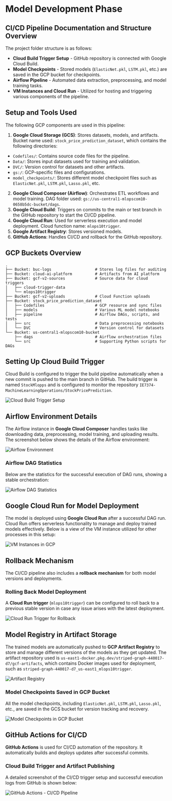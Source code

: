 # Model Development Phase

## CI/CD Pipeline Documentation and Structure Overview

The project folder structure is as follows:
- **Cloud Build Trigger Setup** - GitHub repository is connected with Google Cloud Build.
- **Model Checkpoints** - Stored models (`ElasticNet.pkl`, `LSTM.pkl`, etc.) are saved in the GCP bucket for checkpoints.
- **Airflow Pipeline** - Automated data extraction, preprocessing, and model training tasks.
- **VM Instances and Cloud Run** - Utilized for hosting and triggering various components of the pipeline.

## Setup and Tools Used
The following GCP components are used in this pipeline:

1. **Google Cloud Storage (GCS)**: Stores datasets, models, and artifacts. Bucket name used: `stock_price_prediction_dataset`, which contains the following directories:
  - `Codefiles/`: Contains source code files for the pipeline.
  - `Data/`: Stores input datasets used for training and validation.
  - `DVC/`: Version control for datasets and other artifacts.
  - `gs:/`: GCP-specific files and configurations.
  - `model_checkpoints/`: Stores different model checkpoint files such as `ElasticNet.pkl`, `LSTM.pkl`, `Lasso.pkl`, etc.
2. **Google Cloud Composer (Airflow)**: Orchestrates ETL workflows and model training. DAG folder used: `gs://us-central1-mlopscom10-0658b5dc-bucket/dags`.
3. **Google Cloud Build**: Triggers on commits to the main or test branch in the GitHub repository to start the CI/CD pipeline.
4. **Google Cloud Run**: Used for serverless execution and model deployment. Cloud function name: `mlops10trigger`.
5. **Google Artifact Registry**: Stores versioned models.
6. **GitHub Actions**: Handles CI/CD and rollback for the GitHub repository.

## GCP Buckets Overview


```
.
├── Bucket: buc-logs                   # Stores log files for auditing
├── Bucket: cloud-ai-platform          # Artifacts from AI platform
├── Bucket: gcf-v2-sources             # Source data for cloud triggers
│   ├── cloud-trigger-data
│   └── mlops10trigger
├── Bucket: gcf-v2-uploads             # Cloud Function uploads
├── Bucket: stock_price_prediction_dataset
│   ├── Codefiles                      # GCP resource and sync files
│   ├── models                         # Various ML model notebooks
│   ├── pipeline                       # Airflow DAGs, scripts, and tests
│   ├── src                            # Data preprocessing notebooks
│   └── DVC                            # Version control for datasets
└── Bucket: us-central1-mlopscom10-bucket
    ├── dags                           # Airflow orchestration files
    └── src                            # Supporting Python scripts for DAGs
```

## Setting Up Cloud Build Trigger
Cloud Build is configured to trigger the build pipeline automatically when a new commit is pushed to the main branch in GitHub. The build trigger is named `StockMlopps` and is configured to monitor the repository `IE7374-MachineLearningOperations/StockPricePrediction`.

![Cloud Build Trigger Setup](https://github.com/IE7374-MachineLearningOperations/StockPricePrediction/blob/v1.0/assets/github_trigger.png)

## Airflow Environment Details
The Airflow instance in **Google Cloud Composer** handles tasks like downloading data, preprocessing, model training, and uploading results. The screenshot below shows the details of the Airflow environment:

![Airflow Environment](https://github.com/IE7374-MachineLearningOperations/StockPricePrediction/blob/v1.0/assets/airflow_gcp.png)

### Airflow DAG Statistics
Below are the statistics for the successful execution of DAG runs, showing a stable orchestration:

![Airflow DAG Statistics](https://github.com/IE7374-MachineLearningOperations/StockPricePrediction/blob/v1.0/assets/dags_run.png)

## Google Cloud Run for Model Deployment
The model is deployed using **Google Cloud Run** after a successful DAG run. Cloud Run offers serverless functionality to manage and deploy trained models effectively. Below is a view of the VM instance utilized for other processes in this setup:

![VM Instances in GCP](https://github.com/IE7374-MachineLearningOperations/StockPricePrediction/blob/v1.0/assets/VM_instance.png)

## Rollback Mechanism
The CI/CD pipeline also includes a **rollback mechanism** for both model versions and deployments.

### Rolling Back Model Deployment
A **Cloud Run trigger** (`mlops10trigger`) can be configured to roll back to a previous stable version in case any issue arises with the latest deployment.

![Cloud Run Trigger for Rollback](https://github.com/IE7374-MachineLearningOperations/StockPricePrediction/blob/v1.0/assets/mlops10trigger.png)

## Model Registry in Artifact Storage

The trained models are automatically pushed to **GCP Artifact Registry** to store and manage different versions of the models as they get updated. The artifact repository used is `us-east1-docker.pkg.dev/striped-graph-440017-d7/gcf-artifacts`, which contains Docker images used for deployment, such as `striped-graph-440017-d7_us-east1_mlops10trigger`.

![Artifact Registry](https://github.com/IE7374-MachineLearningOperations/StockPricePrediction/blob/v1.0/assets/gcp-artifcats.png)

### Model Checkpoints Saved in GCP Bucket
All the model checkpoints, including `ElasticNet.pkl`, `LSTM.pkl`, `Lasso.pkl`, etc., are saved in the GCS bucket for version tracking and recovery.

![Model Checkpoints in GCP Bucket](https://github.com/IE7374-MachineLearningOperations/StockPricePrediction/blob/v1.0/assets/model_checkpoints.png)

## GitHub Actions for CI/CD
**GitHub Actions** is used for CI/CD automation of the repository. It automatically builds and deploys updates after successful commits.

### Cloud Build Trigger and Artifact Publishing
A detailed screenshot of the CI/CD trigger setup and successful execution logs from GitHub is shown below:

![GitHub Actions - CI/CD Pipeline](https://github.com/IE7374-MachineLearningOperations/StockPricePrediction/blob/v1.0/assets/mlops10trigger.png)